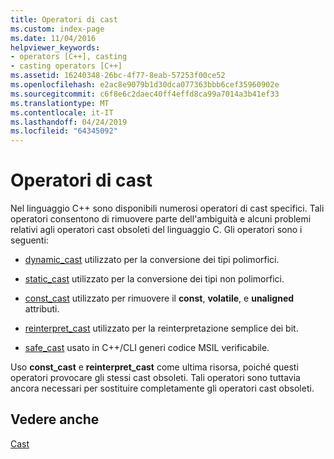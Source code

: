 ```yaml
---
title: Operatori di cast
ms.custom: index-page
ms.date: 11/04/2016
helpviewer_keywords:
- operators [C++], casting
- casting operators [C++]
ms.assetid: 16240348-26bc-4f77-8eab-57253f00ce52
ms.openlocfilehash: e2ac8e9079b1d30dca077363bbb6cef35960902e
ms.sourcegitcommit: c6f8e6c2daec40ff4effd8ca99a7014a3b41ef33
ms.translationtype: MT
ms.contentlocale: it-IT
ms.lasthandoff: 04/24/2019
ms.locfileid: "64345092"
---
```

# <a name="casting-operators"></a>Operatori di cast

Nel linguaggio C++ sono disponibili numerosi operatori di cast specifici. Tali operatori consentono di rimuovere parte dell'ambiguità e alcuni problemi relativi agli operatori cast obsoleti del linguaggio C. Gli operatori sono i seguenti:

- [dynamic_cast](../cpp/dynamic-cast-operator.md) utilizzato per la conversione dei tipi polimorfici.

- [static_cast](../cpp/static-cast-operator.md) utilizzato per la conversione dei tipi non polimorfici.

- [const_cast](../cpp/const-cast-operator.md) utilizzato per rimuovere il **const**, **volatile**, e **unaligned** attributi.

- [reinterpret_cast](../cpp/reinterpret-cast-operator.md) utilizzato per la reinterpretazione semplice dei bit.

- [safe_cast](../extensions/safe-cast-cpp-component-extensions.md) usato in C++/CLI generi codice MSIL verificabile.

Uso **const_cast** e **reinterpret_cast** come ultima risorsa, poiché questi operatori provocare gli stessi cast obsoleti. Tali operatori sono tuttavia ancora necessari per sostituire completamente gli operatori cast obsoleti.

## <a name="see-also"></a>Vedere anche

[Cast](../cpp/casting.md)